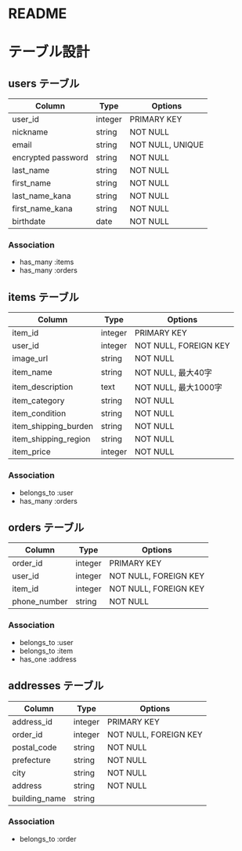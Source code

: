 # README

# テーブル設計

## users テーブル

| Column             | Type    | Options                         |
| ------------------ | ------- | ------------------------------- |
| user_id            | integer | PRIMARY KEY                     |
| nickname           | string  | NOT NULL                        |
| email              | string  | NOT NULL, UNIQUE                |
| encrypted password | string  | NOT NULL                        |
| last_name          | string  | NOT NULL                        |
| first_name         | string  | NOT NULL                        |
| last_name_kana     | string  | NOT NULL                        |
| first_name_kana    | string  | NOT NULL                        |
| birthdate          | date    | NOT NULL                        |

### Association

- has_many :items
- has_many :orders

## items テーブル

| Column                | Type    | Options                        |
| --------------------- | ------- | ------------------------------ |
| item_id               | integer | PRIMARY KEY                    |
| user_id               | integer | NOT NULL, FOREIGN KEY          |
| image_url             | string  | NOT NULL                       |
| item_name             | string  | NOT NULL, 最大40字             |
| item_description      | text    | NOT NULL, 最大1000字           |
| item_category         | string  | NOT NULL                       |
| item_condition        | string  | NOT NULL                       |
| item_shipping_burden  | string  | NOT NULL                       |
| item_shipping_region  | string  | NOT NULL                       |
| item_price            | integer | NOT NULL                       |

### Association

- belongs_to :user
- has_many :orders

## orders テーブル

| Column          | Type    | Options                        |
| --------------- | ------- | ------------------------------ |
| order_id        | integer | PRIMARY KEY                    |
| user_id         | integer | NOT NULL, FOREIGN KEY          |
| item_id         | integer | NOT NULL, FOREIGN KEY          |
| phone_number    | string  | NOT NULL                       |


### Association

- belongs_to :user
- belongs_to :item
- has_one :address

## addresses テーブル

| Column       | Type    | Options                        |
| ------------ | ------- | ------------------------------ |
| address_id   | integer | PRIMARY KEY                    |
| order_id     | integer | NOT NULL, FOREIGN KEY          |
| postal_code  | string  | NOT NULL                       |
| prefecture   | string  | NOT NULL                       |
| city         | string  | NOT NULL                       |
| address      | string  | NOT NULL                       |
| building_name | string |                                |

### Association

- belongs_to :order
